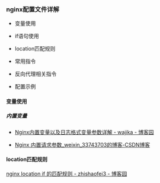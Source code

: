 ### nginx配置文件详解

- 变量使用

- if语句使用

- location匹配规则

- 常用指令

- 反向代理相关指令

- 配置示例

#### 变量使用

##### 内置变量

- [Nginx内置变量以及日志格式变量参数详解 - wajika - 博客园](https://www.cnblogs.com/wajika/p/6426270.html)

- [Nginx 内置请求参数_weixin_33743703的博客-CSDN博客](https://blog.csdn.net/weixin_33743703/article/details/91802195)

#### location匹配规则

[nginx location if 的匹配规则 - zhishaofei3 - 博客园](https://www.cnblogs.com/zhishaofei/p/11989411.html)
